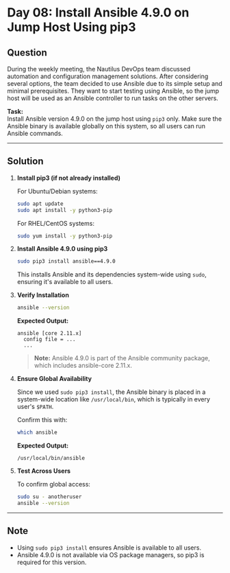 # Day 08: Install Ansible 4.9.0 on Jump Host Using pip3

## Question

During the weekly meeting, the Nautilus DevOps team discussed automation and configuration management solutions. After considering several options, the team decided to use Ansible due to its simple setup and minimal prerequisites. They want to start testing using Ansible, so the jump host will be used as an Ansible controller to run tasks on the other servers.

**Task:**  
Install Ansible version 4.9.0 on the jump host using `pip3` only. Make sure the Ansible binary is available globally on this system, so all users can run Ansible commands.

---

## Solution

1. **Install pip3 (if not already installed)**

   For Ubuntu/Debian systems:
   ```bash
   sudo apt update
   sudo apt install -y python3-pip
   ```

   For RHEL/CentOS systems:
   ```bash
   sudo yum install -y python3-pip
   ```

2. **Install Ansible 4.9.0 using pip3**

   ```bash
   sudo pip3 install ansible==4.9.0
   ```

   This installs Ansible and its dependencies system-wide using `sudo`, ensuring it's available to all users.

3. **Verify Installation**

   ```bash
   ansible --version
   ```

   **Expected Output:**
   ```
   ansible [core 2.11.x]
     config file = ...
     ...
   ```
   > **Note:** Ansible 4.9.0 is part of the Ansible community package, which includes ansible-core 2.11.x.

4. **Ensure Global Availability**

   Since we used `sudo pip3 install`, the Ansible binary is placed in a system-wide location like `/usr/local/bin`, which is typically in every user's `$PATH`.

   Confirm this with:
   ```bash
   which ansible
   ```

   **Expected Output:**
   ```
   /usr/local/bin/ansible
   ```

5. **Test Across Users**

   To confirm global access:
   ```bash
   sudo su - anotheruser
   ansible --version
   ```

---

## Note

- Using `sudo pip3 install` ensures Ansible is available to all users.
- Ansible 4.9.0 is not available via OS package managers, so pip3 is required for this version.